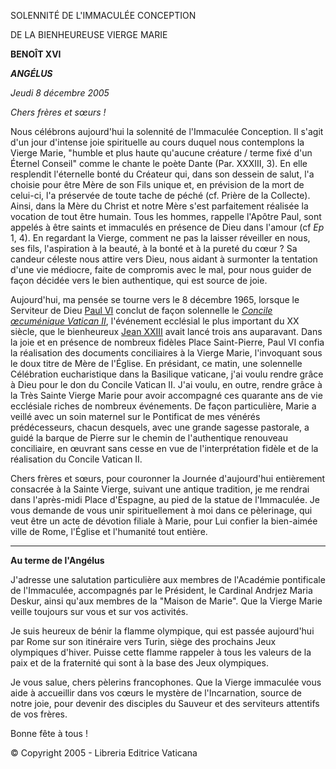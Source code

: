 SOLENNITÉ DE L'IMMACULÉE CONCEPTION

DE LA BIENHEUREUSE VIERGE MARIE

**BENOÎT XVI**

***ANGÉLUS***

*Jeudi* *8 décembre 2005*

*Chers frères et sœurs !*

Nous célébrons aujourd'hui la solennité de l'Immaculée Conception. Il s'agit d'un jour d'intense joie spirituelle au cours duquel nous contemplons la Vierge Marie, "humble et plus haute qu'aucune créature / terme fixé d'un Éternel Conseil" comme le chante le poète Dante (Par. XXXIII, 3). En elle resplendit l'éternelle bonté du Créateur qui, dans son dessein de salut, l'a choisie pour être Mère de son Fils unique et, en prévision de la mort de celui-ci, l'a préservée de toute tache de péché (cf. Prière de la Collecte). Ainsi, dans la Mère du Christ et notre Mère s'est parfaitement réalisée la vocation de tout être humain. Tous les hommes, rappelle l'Apôtre Paul, sont appelés à être saints et immaculés en présence de Dieu dans l'amour (cf *Ep* 1, 4). En regardant la Vierge, comment ne pas la laisser réveiller en nous, ses fils, l'aspiration à la beauté, à la bonté et à la pureté du cœur ? Sa candeur céleste nous attire vers Dieu, nous aidant à surmonter la tentation d'une vie médiocre, faite de compromis avec le mal, pour nous guider de façon décidée vers le bien authentique, qui est source de joie.

Aujourd'hui, ma pensée se tourne vers le 8 décembre 1965, lorsque le Serviteur de Dieu [Paul VI](http://w2.vatican.va/content/paul-vi/fr.html) conclut de façon solennelle le *[Concile œcuménique Vatican II](http://www.vatican.va/archive/hist_councils/ii_vatican_council/index_fr.htm)*, l'événement ecclésial le plus important du XX siècle, que le bienheureux [Jean XXIII](http://w2.vatican.va/content/john-xxiii/fr.html) avait lancé trois ans auparavant. Dans la joie et en présence de nombreux fidèles Place Saint-Pierre, Paul VI confia la réalisation des documents conciliaires à la Vierge Marie, l'invoquant sous le doux titre de Mère de l'Église. En présidant, ce matin, une solennelle Célébration eucharistique dans la Basilique vaticane, j'ai voulu rendre grâce à Dieu pour le don du Concile Vatican II. J'ai voulu, en outre, rendre grâce à la Très Sainte Vierge Marie pour avoir accompagné ces quarante ans de vie ecclésiale riches de nombreux événements. De façon particulière, Marie a veillé avec un soin maternel sur le Pontificat de mes vénérés prédécesseurs, chacun desquels, avec une grande sagesse pastorale, a guidé la barque de Pierre sur le chemin de l'authentique renouveau conciliaire, en œuvrant sans cesse en vue de l'interprétation fidèle et de la réalisation du Concile Vatican II.

Chers frères et sœurs, pour couronner la Journée d'aujourd'hui entièrement consacrée à la Sainte Vierge, suivant une antique tradition, je me rendrai dans l'après-midi Place d'Espagne, au pied de la statue de l'Immaculée. Je vous demande de vous unir spirituellement à moi dans ce pèlerinage, qui veut être un acte de dévotion filiale à Marie, pour Lui confier la bien-aimée ville de Rome, l'Église et l'humanité tout entière.

* * *

**Au terme de l'Angélus**

J'adresse une salutation particulière aux membres de l'Académie pontificale de l'Immaculée, accompagnés par le Président, le Cardinal Andrjez Maria Deskur, ainsi qu'aux membres de la "Maison de Marie". Que la Vierge Marie veille toujours sur vous et sur vos activités.

Je suis heureux de bénir la flamme olympique, qui est passée aujourd'hui par Rome sur son itinéraire vers Turin, siège des prochains Jeux olympiques d'hiver. Puisse cette flamme rappeler à tous les valeurs de la paix et de la fraternité qui sont à la base des Jeux olympiques.

Je vous salue, chers pèlerins francophones. Que la Vierge immaculée vous aide à accueillir dans vos cœurs le mystère de l'Incarnation, source de notre joie, pour devenir des disciples du Sauveur et des serviteurs attentifs de vos frères.

Bonne fête à tous !

© Copyright 2005 - Libreria Editrice Vaticana